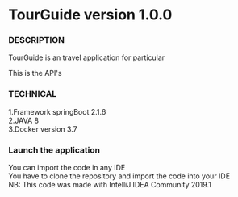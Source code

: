 # TourGuide version 1.0.0

### DESCRIPTION

TourGuide is an travel application for particular

This is the API's

### TECHNICAL

1.Framework springBoot 2.1.6  
2.JAVA 8  
3.Docker version 3.7  

### Launch the application

You can import the code in any IDE   
You have to clone the repository and import the code into your IDE   
NB: This code was made with IntelliJ IDEA Community 2019.1  

